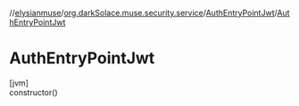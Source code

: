 //[elysianmuse](../../../index.md)/[org.darkSolace.muse.security.service](../index.md)/[AuthEntryPointJwt](index.md)/[AuthEntryPointJwt](-auth-entry-point-jwt.md)

# AuthEntryPointJwt

[jvm]\
constructor()
